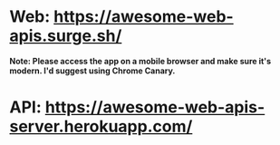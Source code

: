 # Web: https://awesome-web-apis.surge.sh/
**Note: Please access the app on a mobile browser and make sure it's modern. I'd suggest using Chrome Canary.**

# API: https://awesome-web-apis-server.herokuapp.com/

